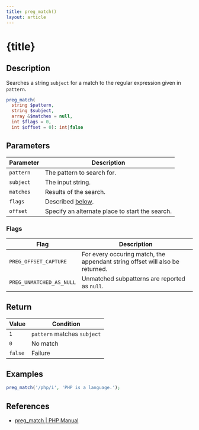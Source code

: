 ```yaml
---
title: preg_match()
layout: article
---
```


<script context="module">
  export function load() {
    return {
      stuff: {
        title: 'preg_match - PHP',
        layout: 'article'
      }
    };
  }
</script>

# {title}

## Description

Searches a string `subject` for a match to the regular expression given in `pattern`.

```php
preg_match(
  string $pattern,
  string $subject,
  array &$matches = null,
  int $flags = 0,
  int $offset = 0): int|false
```

## Parameters

| Parameter | Description                                     |
| --------- | ----------------------------------------------- |
| `pattern` | The pattern to search for.                      |
| `subject` | The input string.                               |
| `matches` | Results of the search.                          |
| `flags`   | Described [below](#flags).                      |
| `offset`  | Specify an alternate place to start the search. |

### Flags

| Flag                     | Description                                                                  |
| ------------------------ | ---------------------------------------------------------------------------- |
| `PREG_OFFSET_CAPTURE`    | For every occuring match, the appendant string offset will also be returned. |
| `PREG_UNMATCHED_AS_NULL` | Unmatched subpatterns are reported as `null`.                                |

## Return

| Value   | Condition                   |
| ------- | --------------------------- |
| `1`     | `pattern` matches `subject` |
| `0`     | No match                    |
| `false` | Failure                     |

## Examples

```php
preg_match('/php/i', 'PHP is a language.');
```

## References

- [preg_match | PHP Manual](https://www.php.net/manual/en/function.preg-match.php)
